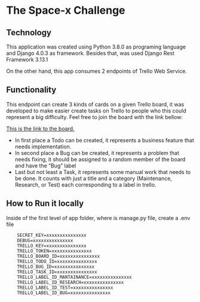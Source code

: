 # The Space-x Challenge

## Technology
This application was created using Python 3.8.0 as programing language and Django 4.0.3 as framework. Besides that, was used Django Rest Framework 3.13.1

On the other hand, this app consumes 2 endpoints of Trello Web Service.

## Functionality
This endpoint can create 3 kinds of cards on a given Trello board, it was developed to make easier create tasks on Trello to people who this could represent a big difficulty. Feel free to join the board with the link bellow:

[This is the link to the board.](https://trello.com/invite/b/xYCFoTUz/7e798045cf41ebcd7af3301c47cb2b28/nanlabsexam)

- In first place a Todo can be created, it represents a business feature that needs implementation.
- In second place a Bug can be created, it represents a problem that needs fixing, it should be assigned to a random member of the board and have the “Bug” label
- Last but not least a Task, it represents some manual work that needs to be done. It counts with just a title and a category (Maintenance, Research, or Test) each corresponding to a label in trello.

## How to Run it locally
Inside of the first level of app folder, where is manage.py file, create a .env file


        SECRET_KEY=xxxxxxxxxxxxxxx
        DEBUG=xxxxxxxxxxxxxxx
        TRELLO_KEY=xxxxxxxxxxxxxxx
        TRELLO_TOKEN=xxxxxxxxxxxxxxx
        TRELLO_BOARD_ID=xxxxxxxxxxxxxxx
        TRELLO_TODO_ID=xxxxxxxxxxxxxxx
        TRELLO_BUG_ID=xxxxxxxxxxxxxxx
        TRELLO_TASK_ID=xxxxxxxxxxxxxxx
        TRELLO_LABEL_ID_MANTAINANCE=xxxxxxxxxxxxxxx
        TRELLO_LABEL_ID_RESEARCH=xxxxxxxxxxxxxxx
        TRELLO_LABEL_ID_TEST=xxxxxxxxxxxxxxx
        TRELLO_LABEL_ID_BUG=xxxxxxxxxxxxxxx
